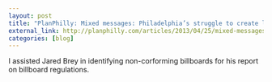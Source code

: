 ```yaml
---
layout: post
title: "PlanPhilly: Mixed messages: Philadelphia’s struggle to create lasting billboard regulations"
external_link: http://planphilly.com/articles/2013/04/25/mixed-messages-philadelphia-s-struggle-to-create-lasting-billboard-regulations
categories: [blog]
---
```


I assisted Jared Brey in identifying non-corforming billboards for his report on billboard regulations.